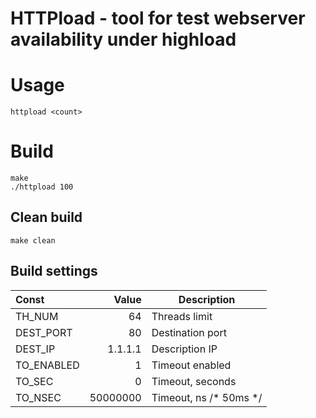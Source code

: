 # HTTPload - tool for test webserver availability under highload

# Usage
```
httpload <count>
```

# Build

```
make 
./httpload 100
```

## Clean build

```
make clean
```

## Build settings

| Const      | Value    | Description            |
| :---       | ---:     | ---                    |
| TH_NUM     | 64       | Threads limit          |
| DEST_PORT  | 80       | Destination port       |
| DEST_IP    | 1.1.1.1  | Description IP         |
| TO_ENABLED | 1        | Timeout enabled        |
| TO_SEC     | 0        | Timeout, seconds       |
| TO_NSEC    | 50000000 | Timeout, ns	/* 50ms */ |
